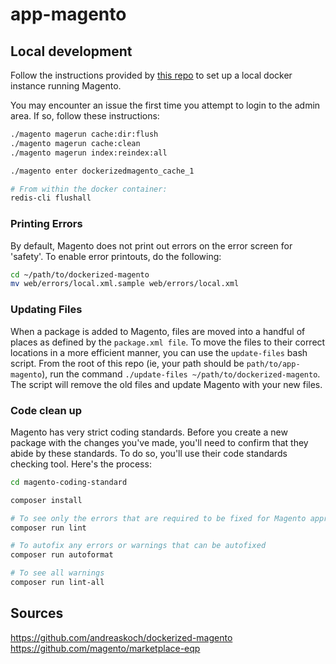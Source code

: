 # app-magento

## Local development
Follow the instructions provided by [this repo](https://github.com/andreaskoch/dockerized-magento) to set up a local docker instance running Magento.

You may encounter an issue the first time you attempt to login to the admin area. If so, follow these instructions:

```bash
./magento magerun cache:dir:flush
./magento magerun cache:clean
./magento magerun index:reindex:all

./magento enter dockerizedmagento_cache_1

# From within the docker container:
redis-cli flushall
```

### Printing Errors
By default, Magento does not print out errors on the error screen for 'safety'. To enable error printouts, do the following:

```bash
cd ~/path/to/dockerized-magento
mv web/errors/local.xml.sample web/errors/local.xml
```

### Updating Files
When a package is added to Magento, files are moved into a handful of places as defined by the `package.xml file`. To move the files to their correct locations in a more efficient manner, you can use the `update-files` bash script. From the root of this repo (ie, your path should be `path/to/app-magento`), run the command `./update-files ~/path/to/dockerized-magento`. The script will remove the old files and update Magento with your new files.

### Code clean up
Magento has very strict coding standards. Before you create a new package with the changes you've made, you'll need to confirm that they abide by these standards. To do so, you'll use their code standards checking tool. Here's the process:

```bash
cd magento-coding-standard

composer install

# To see only the errors that are required to be fixed for Magento approval
composer run lint

# To autofix any errors or warnings that can be autofixed
composer run autoformat

# To see all warnings
composer run lint-all
```

## Sources
https://github.com/andreaskoch/dockerized-magento
https://github.com/magento/marketplace-eqp
